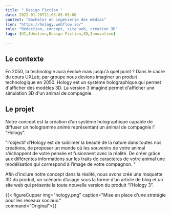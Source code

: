 ```yaml
---
title: " Design Fiction "
date: 2022-01-20T21:05:05-05:00
context: "Bachelor en ingénierie des médias"
lien: "https://hology.webflow.io/"
role: "Rédaction, concept, site web, création 3D"
tags: [UI,Idéation,Design Fiction,3D,Innovation]

---
```


## Le contexte
En 2050, la technologie aura évolué mais jusqu'à quel point ? Dans le cadre du cours UXLab, par groupe nous devions imaginer un produit technologique en 2050. Hology est un système holographique qui permet d'afficher des modèles 3D. La version 3 imaginé permet d'afficher une simulation 3D d'un animal de compagnie.

## Le projet
Notre concept est la création d’un système holographique capable de diffuser un hologramme animé représentant un animal de compagnie l’ "Hology".

"l'objectif d’Hology est de sublimer la beauté de la nature dans toutes nos créations, de proposer un monde où les souvenirs de votre animal s’échappent de votre pensée et fusionnent avec la réalité. De créer grâce aux différentes informations sur les traits de caractères de votre animal une modélisation qui correspond à l’image de votre compagnon. "

Afin d’inclure notre concept dans la réalité, nous avons créé une maquette 3D du produit, un scénario d’usage sous la forme d’un article de blog et un site web qui présente la toute nouvelle version du produit “l’Hology 3”.

{{< figureCupper
img="hology.png" 
caption="Mise en place d'une stratégie pour les réseaux sociaux."  
command="Original">}}